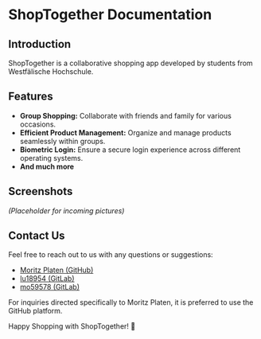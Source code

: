 # ShopTogether Documentation

## Introduction

ShopTogether is a collaborative shopping app developed by students from Westfälische Hochschule.

## Features

- **Group Shopping:** Collaborate with friends and family for various occasions.
- **Efficient Product Management:** Organize and manage products seamlessly within groups.
- **Biometric Login:** Ensure a secure login experience across different operating systems.
- **And much more**

## Screenshots

*(Placeholder for incoming pictures)*

## Contact Us

Feel free to reach out to us with any questions or suggestions:

- [Moritz Platen (GitHub)](https://github.com/MoritzPlaten)
- [lu18954 (GitLab)](https://gitlab.w-hs.de/lu18954)
- [mo59578 (GitLab)](https://gitlab.w-hs.de/mo59578)

For inquiries directed specifically to Moritz Platen, it is preferred to use the GitHub platform.

Happy Shopping with ShopTogether! 🎉
